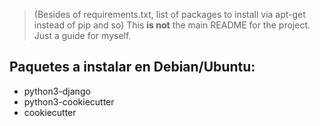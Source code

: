 > (Besides of requirements.txt, list of packages to install via apt-get instead of pip and so)
> This **is not** the main README for the project. Just a guide for myself.

Paquetes a instalar en Debian/Ubuntu:
-------------------------------------

* python3-django
* python3-cookiecutter
* cookiecutter
